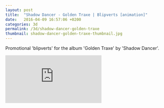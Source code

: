 ```yaml
---
layout: post
title:  "Shadow Dancer - Golden Traxe | Blipverts [animation]"
date:   2016-04-09 16:57:06 +0200
categories: 3d
permalink: /3d/shadow-dancer-golden-traxe
thumbnail: shadow-dancer-golden-traxe-thumbnail.jpg
---
```

Promotional 'blipverts' for the album 'Golden Traxe' by 'Shadow Dancer'.
<br />

<!-- <iframe src="https://player.vimeo.com/video/32801374?badge=0&byline=0&portrait=0&title=0&player_id=0&color=fa3635" width="720" height="295" frameborder="0" webkitallowfullscreen mozallowfullscreen allowfullscreen></iframe> -->

<div class="auto-resizable-iframe">
  <div>
    <iframe frameborder="0" allowfullscreen="" webkitallowfullscreen mozallowfullscreen allowfullscreen src="https://player.vimeo.com/video/32801374?badge=0&byline=0&portrait=0&title=0&player_id=0&color=fa3635"></iframe>
  </div>
</div>

